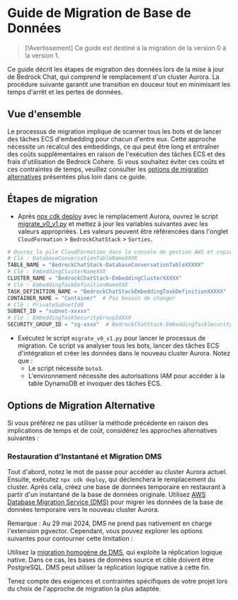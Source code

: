# Guide de Migration de Base de Données

> [!Avertissement]
> Ce guide est destiné à la migration de la version 0 à la version 1.

Ce guide décrit les étapes de migration des données lors de la mise à jour de Bedrock Chat, qui comprend le remplacement d'un cluster Aurora. La procédure suivante garantit une transition en douceur tout en minimisant les temps d'arrêt et les pertes de données.

## Vue d'ensemble

Le processus de migration implique de scanner tous les bots et de lancer des tâches ECS d'embedding pour chacun d'entre eux. Cette approche nécessite un recalcul des embeddings, ce qui peut être long et entraîner des coûts supplémentaires en raison de l'exécution des tâches ECS et des frais d'utilisation de Bedrock Cohere. Si vous souhaitez éviter ces coûts et ces contraintes de temps, veuillez consulter les [options de migration alternatives](#alternative-migration-options) présentées plus loin dans ce guide.

## Étapes de migration

- Après [npx cdk deploy](../README.md#deploy-using-cdk) avec le remplacement Aurora, ouvrez le script [migrate_v0_v1.py](./migrate_v0_v1.py) et mettez à jour les variables suivantes avec les valeurs appropriées. Les valeurs peuvent être référencées dans l'onglet `CloudFormation` > `BedrockChatStack` > `Sorties`.

```py
# Ouvrez la pile CloudFormation dans la console de gestion AWS et copiez les valeurs à partir de l'onglet Sorties.
# Clé : DatabaseConversationTableNameXXXX
TABLE_NAME = "BedrockChatStack-DatabaseConversationTableXXXXX"
# Clé : EmbeddingClusterNameXXX
CLUSTER_NAME = "BedrockChatStack-EmbeddingClusterXXXXX"
# Clé : EmbeddingTaskDefinitionNameXXX
TASK_DEFINITION_NAME = "BedrockChatStackEmbeddingTaskDefinitionXXXXX"
CONTAINER_NAME = "Container"  # Pas besoin de changer
# Clé : PrivateSubnetId0
SUBNET_ID = "subnet-xxxxx"
# Clé : EmbeddingTaskSecurityGroupIdXXX
SECURITY_GROUP_ID = "sg-xxxx"  # BedrockChatStack-EmbeddingTaskSecurityGroupXXXXX
```

- Exécutez le script `migrate_v0_v1.py` pour lancer le processus de migration. Ce script va analyser tous les bots, lancer des tâches ECS d'intégration et créer les données dans le nouveau cluster Aurora. Notez que :
  - Le script nécessite `boto3`.
  - L'environnement nécessite des autorisations IAM pour accéder à la table DynamoDB et invoquer des tâches ECS.

## Options de Migration Alternative

Si vous préférez ne pas utiliser la méthode précédente en raison des implications de temps et de coût, considérez les approches alternatives suivantes :

### Restauration d'Instantané et Migration DMS

Tout d'abord, notez le mot de passe pour accéder au cluster Aurora actuel. Ensuite, exécutez `npx cdk deploy`, qui déclenchera le remplacement du cluster. Après cela, créez une base de données temporaire en restaurant à partir d'un instantané de la base de données originale.
Utilisez [AWS Database Migration Service (DMS)](https://aws.amazon.com/dms/) pour migrer les données de la base de données temporaire vers le nouveau cluster Aurora.

Remarque : Au 29 mai 2024, DMS ne prend pas nativement en charge l'extension pgvector. Cependant, vous pouvez explorer les options suivantes pour contourner cette limitation :

Utilisez la [migration homogène de DMS](https://docs.aws.amazon.com/dms/latest/userguide/dm-migrating-data.html), qui exploite la réplication logique native. Dans ce cas, les bases de données source et cible doivent être PostgreSQL. DMS peut utiliser la réplication logique native à cette fin.

Tenez compte des exigences et contraintes spécifiques de votre projet lors du choix de l'approche de migration la plus adaptée.